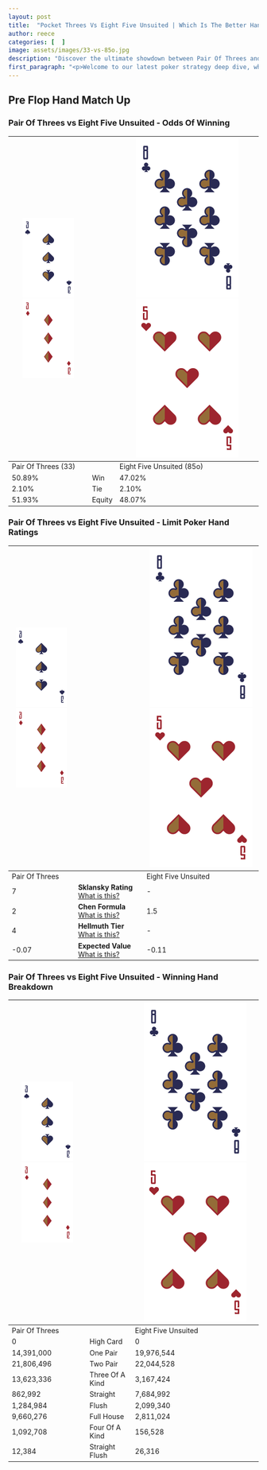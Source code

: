 ```yaml
---
layout: post
title:  "Pocket Threes Vs Eight Five Unsuited | Which Is The Better Hand In Poker? A Complete Guide"
author: reece
categories: [  ]
image: assets/images/33-vs-85o.jpg
description: "Discover the ultimate showdown between Pair Of Threes and Eight Five Unsuited in poker! Uncover the odds, strategies, and scenarios where one hand triumphs over the other. Get ready to up your poker game with this thrilling analysis."
first_paragraph: "<p>Welcome to our latest poker strategy deep dive, where we're pitting two distinct hands against each other in a high-stakes showdown: Pair Of Threes vs Eight Five Unsuited.</p><p>In the dynamic world of poker, every decision counts, and knowing which hand holds the upper hand is key to your success at the table.</p><p>In this article, we'll dissect these two hands, explore the scenarios where one dominates the other, and equip you with the knowledge to make strategic choices that can tip the odds in your favor.</p><p>Get ready to unravel the intriguing dynamics of these poker hands and elevate your game to new heights.</p>"
---
```




[comment]: # (sp0)

## Pre Flop Hand Match Up

<div class="table hand-ratings" markdown="1"> 



### Pair Of Threes vs Eight Five Unsuited - Odds Of Winning


    
| ![image info](assets/images/hand1/3.png) ![image info](assets/images/hand1/3o.png) |  | ![image info](assets/images/hand2/8.png) ![image info](assets/images/hand2/5o.png) |
| -------- | -------- | -------- |
| Pair Of Threes (33) |  | Eight Five Unsuited (85o) |
| 50.89% | Win | 47.02% |
| 2.10% | Tie | 2.10% |
| 51.93% | Equity | 48.07% |




[comment]: # (sp1)



### Pair Of Threes vs Eight Five Unsuited - Limit Poker Hand Ratings


    
| ![image info](assets/images/hand1/3.png) ![image info](assets/images/hand1/3o.png) |  | ![image info](assets/images/hand2/8.png) ![image info](assets/images/hand2/5o.png) |
| -------- | -------- | -------- |
| Pair Of Threes |  | Eight Five Unsuited |
| 7 | **Sklansky Rating** [What is this?](/sklansky-rating-explained) | - |
| 2 | **Chen Formula** [What is this?](/chen-formula-explained) | 1.5 |
| 4 | **Hellmuth Tier** [What is this?](/Hellmuth-tier-explained) | - |
| -0.07 | **Expected Value** [What is this?](/expected-value-explained) | -0.11 |




[comment]: # (sp2)



### Pair Of Threes vs Eight Five Unsuited - Winning Hand Breakdown


    
| ![image info](assets/images/hand1/3.png) ![image info](assets/images/hand1/3o.png) |  | ![image info](assets/images/hand2/8.png) ![image info](assets/images/hand2/5o.png) |
| -------- | -------- | -------- |
| Pair Of Threes |  | Eight Five Unsuited |
| 0 | High Card | 0 |
| 14,391,000 | One Pair | 19,976,544 |
| 21,806,496 | Two Pair | 22,044,528 |
| 13,623,336 | Three Of A Kind | 3,167,424 |
| 862,992 | Straight | 7,684,992 |
| 1,284,984 | Flush | 2,099,340 |
| 9,660,276 | Full House | 2,811,024 |
| 1,092,708 | Four Of A Kind | 156,528 |
| 12,384 | Straight Flush | 26,316 |




[comment]: # (sp3)



</div>

[comment]: # (sp4)



[comment]: # (sp5)

